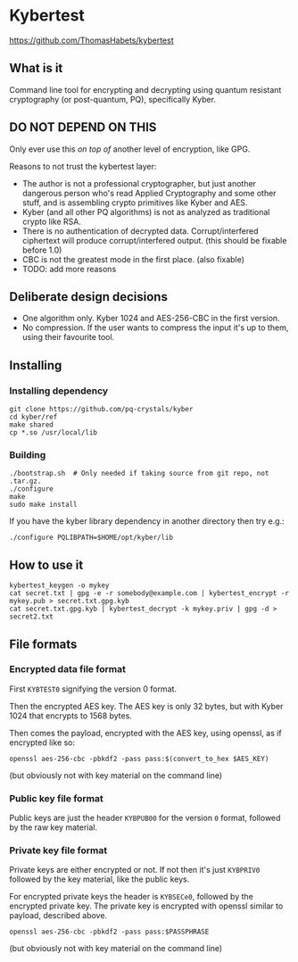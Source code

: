 # Kybertest

https://github.com/ThomasHabets/kybertest

## What is it

Command line tool for encrypting and decrypting using quantum
resistant cryptography (or post-quantum, PQ), specifically Kyber.

## DO NOT DEPEND ON THIS

Only ever use this *on top of* another level of encryption, like GPG.

Reasons to not trust the kybertest layer:

* The author is not a professional cryptographer, but just another
  dangerous person who's read Applied Cryptography and some other
  stuff, and is assembling crypto primitives like Kyber and AES.
* Kyber (and all other PQ algorithms) is not as analyzed as
  traditional crypto like RSA.
* There is no authentication of decrypted data. Corrupt/interfered
  ciphertext will produce corrupt/interfered output. (this should be
  fixable before 1.0)
* CBC is not the greatest mode in the first place. (also fixable)
* TODO: add more reasons

## Deliberate design decisions

* One algorithm only. Kyber 1024 and AES-256-CBC in the first version.
* No compression. If the user wants to compress the input it's up to
  them, using their favourite tool.

## Installing

### Installing dependency

```
git clone https://github.com/pq-crystals/kyber
cd kyber/ref
make shared
cp *.so /usr/local/lib
```

### Building

```
./bootstrap.sh  # Only needed if taking source from git repo, not .tar.gz.
./configure
make
sudo make install
```

If you have the kyber library dependency in another directory then try e.g.:

```
./configure PQLIBPATH=$HOME/opt/kyber/lib
```

## How to use it

```
kybertest_keygen -o mykey
cat secret.txt | gpg -e -r somebody@example.com | kybertest_encrypt -r mykey.pub > secret.txt.gpg.kyb
cat secret.txt.gpg.kyb | kybertest_decrypt -k mykey.priv | gpg -d > secret2.txt
```

## File formats

### Encrypted data file format

First `KYBTEST0` signifying the version 0 format.

Then the encrypted AES key. The AES key is only 32 bytes, but with
Kyber 1024 that encrypts to 1568 bytes.

Then comes the payload, encrypted with the AES key, using openssl, as
if encrypted like so:

`openssl aes-256-cbc -pbkdf2 -pass pass:$(convert_to_hex $AES_KEY)`

(but obviously not with key material on the command line)

### Public key file format

Public keys are just the header `KYBPUB00` for the version `0` format,
followed by the raw key material.

### Private key file format

Private keys are either encrypted or not. If not then it's just
`KYBPRIV0` followed by the key material, like the public keys.

For encrypted private keys the header is `KYBSECe0`, followed by the
encrypted private key. The private key is encrypted with openssl
similar to payload, described above.

`openssl aes-256-cbc -pbkdf2 -pass pass:$PASSPHRASE`

(but obviously not with key material on the command line)

